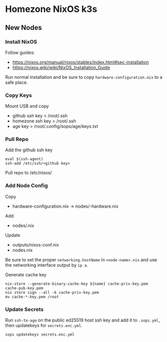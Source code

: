 # Homezone NixOS k3s

## New Nodes

### Install NixOS

Follow guides:
- https://nixos.org/manual/nixos/stables/index.html#sec-installation
- https://nixos.wiki/wiki/NixOS_Installation_Guide

Run normal installation and be sure to copy `hardware-configuration.nix` to a safe place.

### Copy Keys

Mount USB and copy
- github ssh key > /root/.ssh
- homezone ssh key > /root/.ssh
- age key > /root/.config/sops/age/keys.txt

### Pull Repo
Add the github ssh key

```
eval $(ssh-agent)
ssh-add /etc/ssh/<github key>
```

Pull repo to /etc/nixos/

### Add Node Config

Copy
- hardware-configuration.nix -> nodes/<node-name>-hardware.nix

Add
- nodes/<node-name>.nix

Update
- outputs/nixos-conf.nix
- nodes.nix

Be sure to set the proper `networking.hostName` in `<node-name>.nix` and use the networking interface output by `ip a`.

Generate cache key
```
nix-store --generate-binary-cache-key ${name} cache-priv-key.pem cache-pub-key.pem
nix store sign --all -k cache-priv-key.pem
mv cache-*-key.pem /root
```

### Update Secrets

Run `ssh-to-age` on the public ed25519 host ssh key and add it to `.sops.yml`, then updatekeys for `secrets.enc.yml`.
```
sops updatekeys secrets.enc.yml
```

